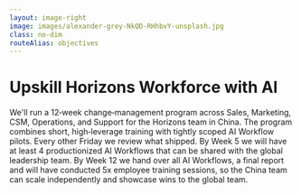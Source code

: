 ```yaml
---
layout: image-right
image: images/alexander-grey-NkQD-RHhbvY-unsplash.jpg
class: no-dim
routeAlias: objectives
---
```


# Upskill Horizons Workforce with AI

We'll run a <span class="keyword highlight">12‑week</span> <span class="keyword">change‑management</span> program across Sales, Marketing, CSM, Operations, and Support for the Horizons team in China. The program combines short, high‑leverage <span class="keyword">training</span> with tightly scoped <span class="keyword">AI Workflow pilots</span>. Every other <span class="keyword">Friday</span> we review what shipped. By <span class="keyword">Week 5</span> we will have at least <span class="keyword">4 productionized AI Workflows</span> that can be shared with the global leadership team. By <span class="keyword">Week 12</span> we hand over all <span class="keyword">AI Workflows</span>, a <span class="keyword">final report</span> and will have conducted <span class="keyword">5x employee training sessions</span>, so the China team can scale independently and showcase wins to the global team.

